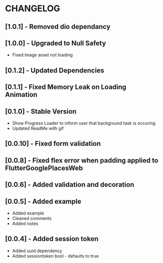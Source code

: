 # CHANGELOG

## [1.0.1] - Removed dio dependancy

## [1.0.0] - Upgraded to Null Safety

* Fixed image asset not loading

## [0.1.2] - Updated Dependencies

## [0.1.1] - Fixed Memory Leak on Loading Animation

## [0.1.0] - Stable Version

* Show Progress Loader to inform user that background task is occuring
* Updated ReadMe with gif

## [0.0.10] - Fixed form validation

## [0.0.8] - Fixed flex error when padding applied to FlutterGooglePlacesWeb

## [0.0.6] - Added validation and decoration

## [0.0.5] - Added example

* Added example
* Cleaned comments
* Added notes

## [0.0.4] - Added session token

* Added uuid dependency
* Added sessiontoken bool - defaults to true
